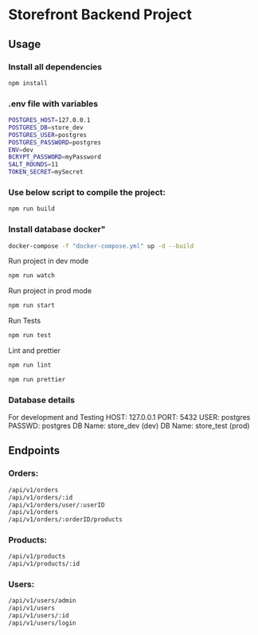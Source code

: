# Storefront Backend Project

## Usage

### Install all dependencies

```bash
npm install
```

### .env file with variables

```bash
POSTGRES_HOST=127.0.0.1
POSTGRES_DB=store_dev
POSTGRES_USER=postgres
POSTGRES_PASSWORD=postgres
ENV=dev
BCRYPT_PASSWORD=myPassword
SALT_ROUNDS=11
TOKEN_SECRET=mySecret
```

### Use below script to compile the project:

```bash
npm run build
```

### Install database docker"

```bash
docker-compose -f "docker-compose.yml" up -d --build
```

Run project in dev mode

```bash
npm run watch
```

Run project in prod mode

```bash
npm run start
```

Run Tests

```bash
npm run test
```

Lint and prettier

```bash
npm run lint
```

```bash
npm run prettier
```

### Database details

For development and Testing
HOST: 127.0.0.1
PORT: 5432
USER: postgres
PASSWD: postgres
DB Name: store_dev (dev)
DB Name: store_test (prod)

## Endpoints

### Orders:

```bash
/api/v1/orders
/api/v1/orders/:id
/api/v1/orders/user/:userID
/api/v1/orders
/api/v1/orders/:orderID/products
```

### Products:

```bash
/api/v1/products
/api/v1/products/:id
```

### Users:

```bash
/api/v1/users/admin
/api/v1/users
/api/v1/users/:id
/api/v1/users/login
```
